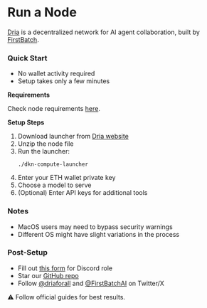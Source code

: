 # Run a Node

[Dria](https://dria.co) is a decentralized network for AI agent collaboration, built by [FirstBatch](https://firstbatch.xyz).

### Quick Start

- No wallet activity required
- Setup takes only a few minutes

**Requirements**

Check node requirements [here](https://github.com/firstbatchxyz/dkn-compute-node/blob/master/docs/NODE_GUIDE.md).

**Setup Steps**

1. Download launcher from [Dria website](https://dria.co/earn)
2. Unzip the node file
3. Run the launcher:
    ```commandline
    ./dkn-compute-launcher
    ```
4. Enter your ETH wallet private key
5. Choose a model to serve
6. (Optional) Enter API keys for additional tools

### Notes

- MacOS users may need to bypass security warnings
- Different OS might have slight variations in the process

### Post-Setup

- Fill out [this form](https://dria.ai/keeper) for Discord role
- Star our [GitHub repo](https://dria.co/repo)
- Follow [@driaforall](https://dria.ai/x) and [@FirstBatchAI](https://firstbat.ch/x) on Twitter/X

⚠️ Follow official guides for best results.